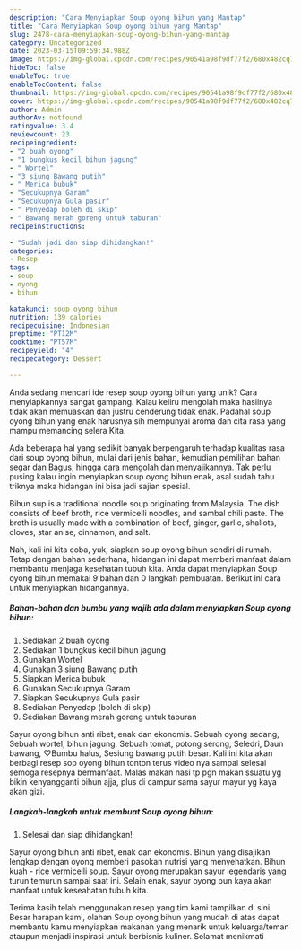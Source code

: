 ```yaml
---
description: "Cara Menyiapkan Soup oyong bihun yang Mantap"
title: "Cara Menyiapkan Soup oyong bihun yang Mantap"
slug: 2478-cara-menyiapkan-soup-oyong-bihun-yang-mantap
category: Uncategorized
date: 2023-03-15T09:59:34.988Z
image: https://img-global.cpcdn.com/recipes/90541a98f9df77f2/680x482cq70/soup-oyong-bihun-foto-resep-utama.jpg
hideToc: false
enableToc: true
enableTocContent: false
thumbnail: https://img-global.cpcdn.com/recipes/90541a98f9df77f2/680x482cq70/soup-oyong-bihun-foto-resep-utama.jpg
cover: https://img-global.cpcdn.com/recipes/90541a98f9df77f2/680x482cq70/soup-oyong-bihun-foto-resep-utama.jpg
author: Admin
authorAv: notfound
ratingvalue: 3.4
reviewcount: 23
recipeingredient:
- "2 buah oyong"
- "1 bungkus kecil bihun jagung"
- " Wortel"
- "3 siung Bawang putih"
- " Merica bubuk"
- "Secukupnya Garam"
- "Secukupnya Gula pasir"
- " Penyedap boleh di skip"
- " Bawang merah goreng untuk taburan"
recipeinstructions:

- "Sudah jadi dan siap dihidangkan!"
categories:
- Resep
tags:
- soup
- oyong
- bihun

katakunci: soup oyong bihun 
nutrition: 139 calories
recipecuisine: Indonesian
preptime: "PT12M"
cooktime: "PT57M"
recipeyield: "4"
recipecategory: Dessert

---
```





Anda sedang mencari ide resep soup oyong bihun yang unik? Cara menyiapkannya sangat gampang. Kalau keliru mengolah maka hasilnya tidak akan memuaskan dan justru cenderung tidak enak. Padahal soup oyong bihun yang enak harusnya sih mempunyai aroma dan cita rasa yang mampu memancing selera Kita.





Ada beberapa hal yang sedikit banyak berpengaruh terhadap kualitas rasa dari soup oyong bihun, mulai dari jenis bahan, kemudian pemilihan bahan segar dan Bagus, hingga cara mengolah dan menyajikannya. Tak perlu pusing kalau ingin menyiapkan soup oyong bihun enak,      asal sudah tahu triknya maka hidangan ini bisa jadi sajian spesial.














Bihun sup is a traditional noodle soup originating from Malaysia. The dish consists of beef broth, rice vermicelli noodles, and sambal chili paste. The broth is usually made with a combination of beef, ginger, garlic, shallots, cloves, star anise, cinnamon, and salt.






Nah, kali ini kita coba, yuk, siapkan soup oyong bihun sendiri di rumah. Tetap dengan bahan sederhana, hidangan ini dapat memberi manfaat dalam membantu menjaga kesehatan tubuh kita. Anda dapat menyiapkan Soup oyong bihun memakai 9 bahan dan 0 langkah pembuatan. Berikut ini cara untuk menyiapkan hidangannya.

<!--inarticleads1-->

##### Bahan-bahan dan bumbu yang wajib ada dalam menyiapkan Soup oyong bihun:

1. Sediakan 2 buah oyong
1. Sediakan 1 bungkus kecil bihun jagung
1. Gunakan  Wortel
1. Gunakan 3 siung Bawang putih
1. Siapkan  Merica bubuk
1. Gunakan Secukupnya Garam
1. Siapkan Secukupnya Gula pasir
1. Sediakan  Penyedap (boleh di skip)
1. Sediakan  Bawang merah goreng untuk taburan


Sayur oyong bihun anti ribet, enak dan ekonomis. Sebuah oyong sedang, Sebuah wortel, bihun jagung, Sebuah tomat, potong serong, Seledri, Daun bawang, ♡Bumbu halus, Sesiung bawang putih besar. Kali ini kita akan berbagi resep sop oyong bihun tonton terus video nya sampai selesai semoga resepnya bermanfaat. Malas makan nasi tp pgn makan ssuatu yg bikin kenyangganti bihun ajja, plus di campur sama sayur mayur yg kaya akan gizi. 

<!--inarticleads2-->

##### Langkah-langkah untuk membuat Soup oyong bihun:


1. Selesai dan siap dihidangkan!

Sayur oyong bihun anti ribet, enak dan ekonomis. Bihun yang disajikan lengkap dengan oyong memberi pasokan nutrisi yang menyehatkan. Bihun kuah - rice vermicelli soup. Sayur oyong merupakan sayur legendaris yang turun temurun sampai saat ini. Selain enak, sayur oyong pun kaya akan manfaat untuk keseahatan tubuh kita. 

Terima kasih telah menggunakan resep yang tim kami tampilkan di sini. Besar harapan kami, olahan Soup oyong bihun yang mudah di atas dapat membantu kamu menyiapkan makanan yang menarik untuk keluarga/teman ataupun menjadi inspirasi untuk berbisnis kuliner. Selamat menikmati

